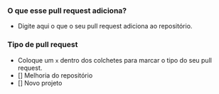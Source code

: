 ### O que esse pull request adiciona?

  - Digite aqui o que o seu pull request adiciona ao repositório.

### Tipo de pull request
  
  - Coloque um `x` dentro dos colchetes para marcar o tipo do seu pull request.
  - [] Melhoria do repositório
  - [] Novo projeto